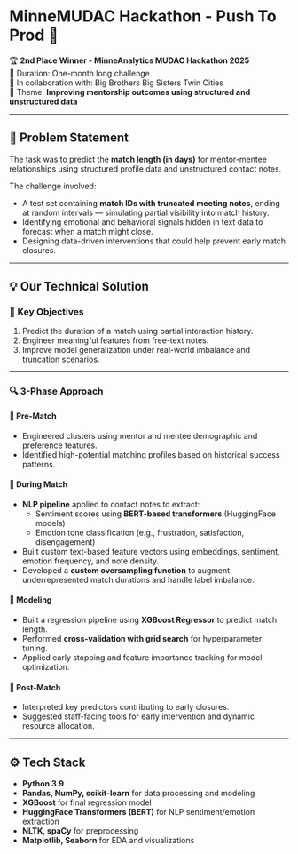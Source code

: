 # MinneMUDAC Hackathon - Push To Prod 🚀

🏆 **2nd Place Winner - MinneAnalytics MUDAC Hackathon 2025**  
📅 Duration: One-month long challenge  
🤝 In collaboration with: Big Brothers Big Sisters Twin Cities  
🎯 Theme: **Improving mentorship outcomes using structured and unstructured data**

---

## 🧠 Problem Statement

The task was to predict the **match length (in days)** for mentor-mentee relationships using structured profile data and unstructured contact notes. 

The challenge involved:
- A test set containing **match IDs with truncated meeting notes**, ending at random intervals — simulating partial visibility into match history.
- Identifying emotional and behavioral signals hidden in text data to forecast when a match might close.
- Designing data-driven interventions that could help prevent early match closures.

---

## 💡 Our Technical Solution

### 📌 Key Objectives
1. Predict the duration of a match using partial interaction history.
2. Engineer meaningful features from free-text notes.
3. Improve model generalization under real-world imbalance and truncation scenarios.

---

### 🔍 3-Phase Approach

#### 🔹 Pre-Match
- Engineered clusters using mentor and mentee demographic and preference features.
- Identified high-potential matching profiles based on historical success patterns.

#### 🔹 During Match
- **NLP pipeline** applied to contact notes to extract:
  - Sentiment scores using **BERT-based transformers** (HuggingFace models)
  - Emotion tone classification (e.g., frustration, satisfaction, disengagement)
- Built custom text-based feature vectors using embeddings, sentiment, emotion frequency, and note density.
- Developed a **custom oversampling function** to augment underrepresented match durations and handle label imbalance.

#### 🔹 Modeling
- Built a regression pipeline using **XGBoost Regressor** to predict match length.
- Performed **cross-validation with grid search** for hyperparameter tuning.
- Applied early stopping and feature importance tracking for model optimization.

#### 🔹 Post-Match
- Interpreted key predictors contributing to early closures.
- Suggested staff-facing tools for early intervention and dynamic resource allocation.

---

## ⚙️ Tech Stack

- **Python 3.9**
- **Pandas, NumPy, scikit-learn** for data processing and modeling
- **XGBoost** for final regression model
- **HuggingFace Transformers (BERT)** for NLP sentiment/emotion extraction
- **NLTK, spaCy** for preprocessing
- **Matplotlib, Seaborn** for EDA and visualizations
